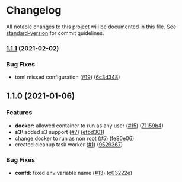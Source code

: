 # Changelog

All notable changes to this project will be documented in this file. See [standard-version](https://github.com/conventional-changelog/standard-version) for commit guidelines.

### [1.1.1](https://github.com/MapColonies/exporter-cleanup/compare/v1.1.0...v1.1.1) (2021-02-02)


### Bug Fixes

* toml missed configuration ([#19](https://github.com/MapColonies/exporter-cleanup/issues/19)) ([6c3d348](https://github.com/MapColonies/exporter-cleanup/commit/6c3d348ce283fecea62ed1d3f5682dbea646e819))

## 1.1.0 (2021-01-06)


### Features

* **docker:** allowed container to run as any user ([#15](https://github.com/MapColonies/exporter-cleanup/issues/15)) ([71159b4](https://github.com/MapColonies/exporter-cleanup/commit/71159b47a7219a0e1b530033c9263eee452dc4d3))
* **s3:** added s3 support ([#7](https://github.com/MapColonies/exporter-cleanup/issues/7)) ([efbd301](https://github.com/MapColonies/exporter-cleanup/commit/efbd301876d7ace55d891e130d93dc818b8f1df2))
* change docker to run as non root ([#5](https://github.com/MapColonies/exporter-cleanup/issues/5)) ([fe80e06](https://github.com/MapColonies/exporter-cleanup/commit/fe80e0682d192de1868f2a2d9a61e9ad8839a496))
* created cleanup task worker ([#1](https://github.com/MapColonies/exporter-cleanup/issues/1)) ([9529367](https://github.com/MapColonies/exporter-cleanup/commit/9529367937ae5a2b2062bc25b32ee69ff9725396))


### Bug Fixes

* **confd:** fixed env variable name ([#13](https://github.com/MapColonies/exporter-cleanup/issues/13)) ([c03222e](https://github.com/MapColonies/exporter-cleanup/commit/c03222e11587e14383e250662ea459f736778084))
